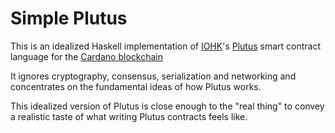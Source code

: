 # Simple Plutus

This is an idealized Haskell implementation of
[IOHK](https://iohk.io)'s
[Plutus](https://github.com/input-output-hk/plutus)
smart contract language for the
[Cardano blockchain](https://cardano.org/)

It ignores cryptography, consensus, serialization and networking
and concentrates on the fundamental ideas of how Plutus works.

This idealized version of Plutus is close enough to the "real thing"
to convey a realistic taste of what writing Plutus contracts feels like.
